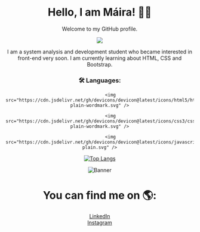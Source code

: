 <head>
  <div align="center">
  
<link rel="stylesheet" type='text/css' href="https://cdn.jsdelivr.net/gh/devicons/devicon@latest/devicon.min.css" />
          

# Hello, I am Máira! 👱‍♀
Welcome to my GitHub profile.

<div id="header" align="center">
  <img src="[[https://media.giphy.com/media/M9gbBd9nbDrOTu1Mqx/giphy.gif](https://giphy.com/gifs/Pluralsight-computer-technology-coding-L1R1tvI9svkIWwpVYr)](https://media.giphy.com/media/v1.Y2lkPTc5MGI3NjExd2k3NDkwbDY3NmkzamljeXRmMjA4YTJ5OWFueGNiZGJ4aGFvZGxvdiZlcD12MV9pbnRlcm5hbF9naWZfYnlfaWQmY3Q9Zw/L1R1tvI9svkIWwpVYr/giphy.gif)"/>
</div>

I am a system analysis and development student who became interested in front-end very soon. I am currently learning about HTML, CSS and Bootstrap. 

</head>

<body>

<div align="center">
  
  ### :hammer_and_wrench: Languages:


            <img src="https://cdn.jsdelivr.net/gh/devicons/devicon@latest/icons/html5/html5-plain-wordmark.svg" />
          
            <img src="https://cdn.jsdelivr.net/gh/devicons/devicon@latest/icons/css3/css3-plain-wordmark.svg" />
            
            <img src="https://cdn.jsdelivr.net/gh/devicons/devicon@latest/icons/javascript/javascript-plain.svg" />


</div>

<div>
  
  [![Top Langs](https://github-readme-stats.vercel.app/api/top-langs/?username=mayacdev)](https://github.com/mayacdev/github-readme-stats)

![Banner](https://hermes.dio.me/public-users/malmeidac210/share/b42eb7d9fcd9b690f5021995c5df2fc2.png)

</div>

# You can find me on 🌎:<br>
<a href="https://www.linkedin.com/in/mairaalmeidac/">LinkedIn</a><br>
<a href="https://www.instagram.com/deucemaycare/">Instagram</a>

</body>


<!---
mayacdev/mayacdev is a ✨ special ✨ repository because its `README.md` (this file) appears on your GitHub profile.
You can click the Preview link to take a look at your changes.
--->

